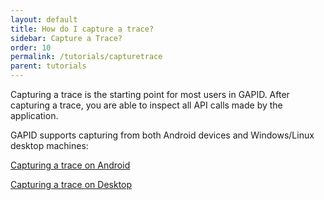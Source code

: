 ```yaml
---
layout: default
title: How do I capture a trace?
sidebar: Capture a Trace?
order: 10
permalink: /tutorials/capturetrace
parent: tutorials
---
```


Capturing a trace is the starting point for most users in GAPID. After capturing a trace, you are able to inspect all API calls made by the application.

GAPID supports capturing from both Android devices and Windows/Linux desktop machines:

[Capturing a trace on Android](../trace/android)

[Capturing a trace on Desktop](../trace/desktop)
